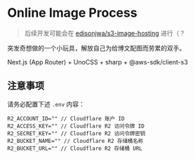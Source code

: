 # Online Image Process

> 后续开发可能会在 [edisonjwa/s3-image-hosting](https://github.com/edisonjwa/s3-image-hosting) 进行（？

突发奇想做的一个小玩具，解放自己为给博文配图而劳累的双手。

Next.js (App Router) + UnoCSS + sharp + @aws-sdk/client-s3

## 注意事项

请务必配置下述 `.env` 内容：

``` env
R2_ACCOUNT_ID="" // Cloudflare 账户 ID
R2_ACCESS_KEY="" // Cloudflare R2 访问令牌 ID
R2_SECRET_KEY="" // Cloudflare R2 访问令牌密钥
R2_BUCKET_NAME="" // Cloudflare R2 存储桶名称
R2_BUCKET_URL="" // Cloudflare R2 存储桶 URL
```
